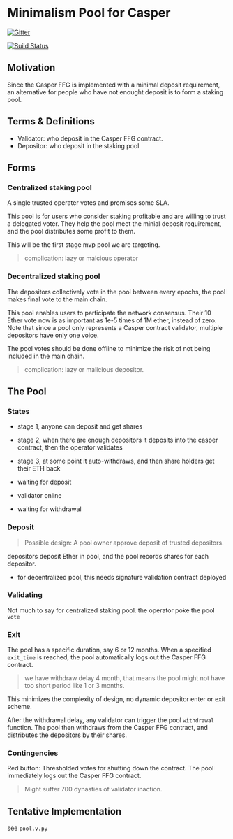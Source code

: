 # Minimalism Pool for Casper

[![Gitter](https://badges.gitter.im/ethereum/casper.svg)](https://gitter.im/ethereum/casper?utm_source=badge&utm_medium=badge&utm_campaign=pr-badge)

[![Build Status](https://travis-ci.org/ChihChengLiang/mvp-pool.svg?branch=master)](https://travis-ci.org/ChihChengLiang/mvp-pool)

## Motivation

Since the Casper FFG is implemented with a minimal deposit requirement, an alternative for people who have not enought deposit is to form a staking pool.


## Terms & Definitions

- Validator: who deposit in the Casper FFG contract.
- Depositor: who deposit in the staking pool

## Forms

### Centralized staking pool

A single trusted operater votes and promises some SLA.

This pool is for users who consider staking profitable and are willing to trust a delegated voter. They help the pool meet the minial deposit requirement, and the pool distributes some profit to them.


This will be the first stage mvp pool we are targeting.

> complication: lazy or malcious operator


### Decentralized staking pool

The depositors collectively vote in the pool between every epochs, the pool makes final vote to the main chain.

This pool enables users to participate the network consensus. Their 10 Ether vote now is as important as 1e-5 times of 1M ether, instead of zero. Note that since a pool only represents a Casper contract validator, multiple depositors have only one voice.

The pool votes should be done offline to minimize the risk of not being included in the main chain.

> complication: lazy or malicious depositor.

## The Pool

### States

- stage 1, anyone can deposit and get shares
- stage 2, when there are enough depositors it deposits into the casper contract, then the operator validates
- stage 3, at some point it auto-withdraws, and then share holders get their ETH back


- waiting for deposit
- validator online
- waiting for withdrawal

### Deposit

> Possible design: A pool owner approve deposit of trusted depositors.

depositors deposit Ether in pool, and the pool records shares for each depositor.

- for decentralized pool, this needs signature validation contract deployed

### Validating

Not much to say for centralized staking pool. the operator poke the pool `vote`


### Exit

The pool has a specific duration, say 6 or 12 months. When a specified `exit_time` is reached, the pool automatically logs out the Casper FFG contract.

> we have withdraw delay 4 month, that means the pool might not have too short period like 1 or 3 months.

This minimizes the complexity of design, no dynamic depositor enter or exit scheme.

After the withdrawal delay, any validator can trigger the pool `withdrawal` function. The pool then withdraws from the Casper FFG contract, and distributes the depositors by their shares.


### Contingencies

Red button: Thresholded votes for shutting down the contract. The pool immediately logs out the Casper FFG contract.

> Might suffer 700 dynasties of validator inaction.


## Tentative Implementation

see `pool.v.py`